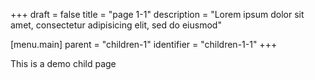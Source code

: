 +++
draft = false
title = "page 1-1"
description = "Lorem ipsum dolor sit amet, consectetur adipisicing elit, sed do eiusmod"

[menu.main]
parent = "children-1"
identifier = "children-1-1"
+++

This is a demo child page